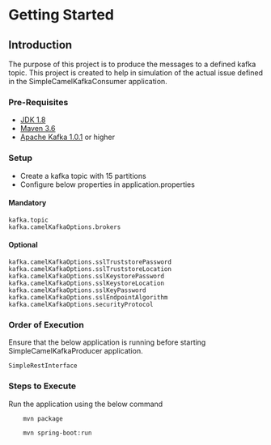 # Getting Started

## Introduction
The purpose of this project is to produce the messages to a defined kafka topic. This project is created to help in simulation of the actual issue defined in the SimpleCamelKafkaConsumer application.

### Pre-Requisites
* [JDK 1.8](https://www.oracle.com/technetwork/java/javase/downloads/jdk8-downloads-2133151.html)
* [Maven 3.6](https://maven.apache.org/)
* [Apache Kafka 1.0.1](https://kafka.apache.org/downloads) or higher
 

### Setup
* Create a kafka topic with 15 partitions
* Configure below properties in application.properties

#### Mandatory

	kafka.topic
	kafka.camelKafkaOptions.brokers
	
#### Optional
	
	kafka.camelKafkaOptions.sslTruststorePassword
	kafka.camelKafkaOptions.sslTruststoreLocation
	kafka.camelKafkaOptions.sslKeystorePassword
	kafka.camelKafkaOptions.sslKeystoreLocation
	kafka.camelKafkaOptions.sslKeyPassword
	kafka.camelKafkaOptions.sslEndpointAlgorithm
	kafka.camelKafkaOptions.securityProtocol


### Order of Execution
Ensure that the below application is running before starting SimpleCamelKafkaProducer application.

	SimpleRestInterface

### Steps to Execute
Run the application using the below command

		mvn package

		mvn spring-boot:run
